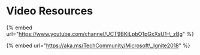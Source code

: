 # Video Resources

{% embed url="https://www.youtube.com/channel/UCT9BKiLpbO1pGxXsU1-\_zBg" %}

{% embed url="https://aka.ms/TechCommunity/Microsoft\_Ignite2018" %}

